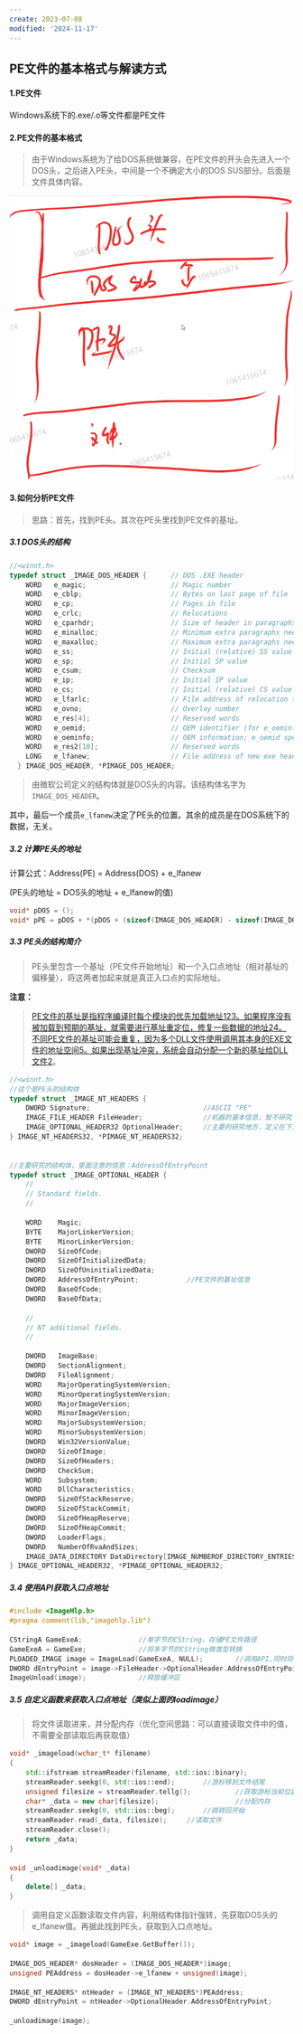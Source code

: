 ```yaml
---
create: 2023-07-08
modified: '2024-11-17'
---
```


## PE文件的基本格式与解读方式

#### 1.PE文件

Windows系统下的.exe/.o等文件都是PE文件

#### 2.PE文件的基本格式

> 由于Windows系统为了给DOS系统做兼容，在PE文件的开头会先进入一个DOS头，之后进入PE头，中间是一个不确定大小的DOS SUS部分。后面是文件具体内容。

![](picture/PE文件简单格式.png)

#### 3.如何分析PE文件

> 思路：首先，找到PE头。其次在PE头里找到PE文件的基址。

##### 3.1 DOS头的结构

```C++
//<winnt.h>
typedef struct _IMAGE_DOS_HEADER {      // DOS .EXE header
    WORD   e_magic;                     // Magic number
    WORD   e_cblp;                      // Bytes on last page of file
    WORD   e_cp;                        // Pages in file
    WORD   e_crlc;                      // Relocations
    WORD   e_cparhdr;                   // Size of header in paragraphs
    WORD   e_minalloc;                  // Minimum extra paragraphs needed
    WORD   e_maxalloc;                  // Maximum extra paragraphs needed
    WORD   e_ss;                        // Initial (relative) SS value
    WORD   e_sp;                        // Initial SP value
    WORD   e_csum;                      // Checksum
    WORD   e_ip;                        // Initial IP value
    WORD   e_cs;                        // Initial (relative) CS value
    WORD   e_lfarlc;                    // File address of relocation table
    WORD   e_ovno;                      // Overlay number
    WORD   e_res[4];                    // Reserved words
    WORD   e_oemid;                     // OEM identifier (for e_oeminfo)
    WORD   e_oeminfo;                   // OEM information; e_oemid specific
    WORD   e_res2[10];                  // Reserved words
    LONG   e_lfanew;                    // File address of new exe header
  } IMAGE_DOS_HEADER, *PIMAGE_DOS_HEADER;
```

> 由微软公司定义的结构体就是DOS头的内容。该结构体名字为`IMAGE_DOS_HEADER`。

其中，最后一个成员`e_lfanew`决定了PE头的位置。其余的成员是在DOS系统下的数据，无关。

##### 3.2 计算PE头的地址

计算公式：Address(PE) = Address(DOS) + e_lfanew

(PE头的地址 = DOS头的地址 + e_lfanew的值)

```C++
void* pDOS = ();
void* pPE = pDOS + *(pDOS + (sizeof(IMAGE_DOS_HEADER) - sizeof(IMAGE_DOS_HEADER.e_lfanew)));
```

##### 3.3 PE头的结构简介

> PE头里包含一个基址（PE文件开始地址）和一个入口点地址（相对基址的偏移量），将这两者加起来就是真正入口点的实际地址。

**注意：**

> [PE文件的基址是指程序编译时每个模块的优先加载地址](https://blog.csdn.net/nicehunt/article/details/38977907)[1](https://bing.com/search?q=PE文件+基址+重复)[2](https://blog.csdn.net/nicehunt/article/details/38977907)[3](https://blog.csdn.net/u012206617/article/details/88185628)[。如果程序没有被加载到预期的基址，就需要进行基址重定位，修复一些数据的地址](https://blog.csdn.net/nicehunt/article/details/38977907)[2](https://blog.csdn.net/nicehunt/article/details/38977907)[4](https://blog.csdn.net/weixin_43249758/article/details/115214160)[。不同PE文件的基址可能会重复，因为多个DLL文件使用调用其本身的EXE文件的地址空间](https://blog.csdn.net/qq_45444695/article/details/104195547)[5](https://blog.csdn.net/qq_45444695/article/details/104195547)[。如果出现基址冲突，系统会自动分配一个新的基址给DLL文件](https://blog.csdn.net/nicehunt/article/details/38977907)[2](https://blog.csdn.net/nicehunt/article/details/38977907)。

```C++
//<winnt.h>
//这个是PE头的结构体
typedef struct _IMAGE_NT_HEADERS {
    DWORD Signature;							//ASCII "PE"
    IMAGE_FILE_HEADER FileHeader;				//机器的基本信息，暂不研究
    IMAGE_OPTIONAL_HEADER32 OptionalHeader;		//主要的研究地方，定义在下方
} IMAGE_NT_HEADERS32, *PIMAGE_NT_HEADERS32;


//主要研究的结构体，里面注意的信息：AddressOfEntryPoint
typedef struct _IMAGE_OPTIONAL_HEADER {
    //
    // Standard fields.
    //

    WORD    Magic;
    BYTE    MajorLinkerVersion;
    BYTE    MinorLinkerVersion;
    DWORD   SizeOfCode;
    DWORD   SizeOfInitializedData;
    DWORD   SizeOfUninitializedData;
    DWORD   AddressOfEntryPoint;			//PE文件的基址信息
    DWORD   BaseOfCode;
    DWORD   BaseOfData;

    //
    // NT additional fields.
    //

    DWORD   ImageBase;
    DWORD   SectionAlignment;
    DWORD   FileAlignment;
    WORD    MajorOperatingSystemVersion;
    WORD    MinorOperatingSystemVersion;
    WORD    MajorImageVersion;
    WORD    MinorImageVersion;
    WORD    MajorSubsystemVersion;
    WORD    MinorSubsystemVersion;
    DWORD   Win32VersionValue;
    DWORD   SizeOfImage;
    DWORD   SizeOfHeaders;
    DWORD   CheckSum;
    WORD    Subsystem;
    WORD    DllCharacteristics;
    DWORD   SizeOfStackReserve;
    DWORD   SizeOfStackCommit;
    DWORD   SizeOfHeapReserve;
    DWORD   SizeOfHeapCommit;
    DWORD   LoaderFlags;
    DWORD   NumberOfRvaAndSizes;
    IMAGE_DATA_DIRECTORY DataDirectory[IMAGE_NUMBEROF_DIRECTORY_ENTRIES];
} IMAGE_OPTIONAL_HEADER32, *PIMAGE_OPTIONAL_HEADER32;
```

##### 3.4 使用API获取入口点地址

```C++
#include <ImageHlp.h>
#pragma comment(lib,"imagehlp.lib")

CStringA GameExeA;				//单字节的CString，存储PE文件路径
GameExeA = GameExe;				//将多字节的CString做类型转换
PLOADED_IMAGE image = ImageLoad(GameExeA, NULL);		//调用API,同时将文件加载到image指向的缓冲区
DWORD dEntryPoint = image->FileHeader->OptionalHeader.AddressOfEntryPoint;	//获取入口点地址
ImageUnload(image);				//释放缓冲区
```

##### 3.5 自定义函数来获取入口点地址（类似上面的loadimage）

> 将文件读取进来，并分配内存（优化空间思路：可以直接读取文件中的值，不需要全部读取后再获取值）

```C++
void* _imageload(wchar_t* filename)
{
	std::ifstream streamReader(filename, std::ios::binary);
	streamReader.seekg(0, std::ios::end);		//游标移到文件结尾
	unsigned filesize = streamReader.tellg();			//获取游标当前位置 - 文件开始位置，此处为文件大小
	char* _data = new char[filesize];					//分配内存
	streamReader.seekg(0, std::ios::beg);		//跳转回开始
	streamReader.read(_data, filesize);		//读取文件
	streamReader.close();
	return _data;
}

void _unloadimage(void* _data)
{
	delete[] _data;
}

```

> 调用自定义函数读取文件内容，利用结构体指针强转，先获取DOS头的e_lfanew值。再据此找到PE头，获取到入口点地址。

```C++
void* image = _imageload(GameExe.GetBuffer());		

IMAGE_DOS_HEADER* dosHeader = (IMAGE_DOS_HEADER*)image;
unsigned PEAddress = dosHeader->e_lfanew + unsigned(image);

IMAGE_NT_HEADERS* ntHeader = (IMAGE_NT_HEADERS*)PEAddress;
DWORD dEntryPoint = ntHeader->OptionalHeader.AddressOfEntryPoint;

_unloadimage(image);
```